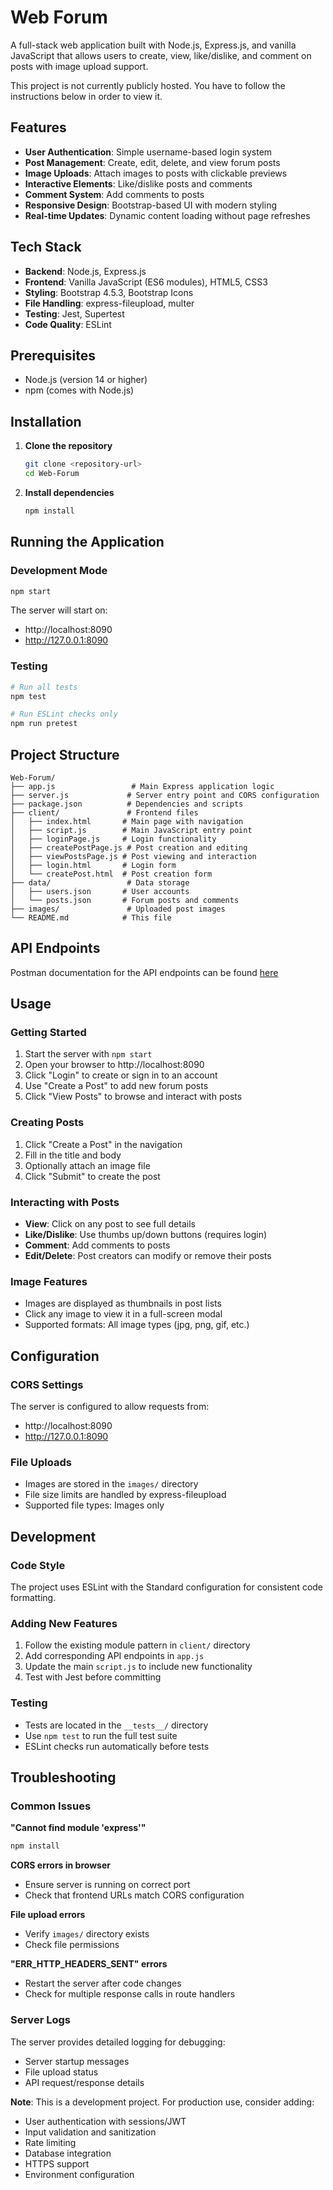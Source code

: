 # Web Forum

A full-stack web application built with Node.js, Express.js, and vanilla JavaScript that allows users to create, view, like/dislike, and comment on posts with image upload support.

This project is not currently publicly hosted. You have to follow the instructions below in order to view it.

## Features

- **User Authentication**: Simple username-based login system
- **Post Management**: Create, edit, delete, and view forum posts
- **Image Uploads**: Attach images to posts with clickable previews
- **Interactive Elements**: Like/dislike posts and comments
- **Comment System**: Add comments to posts
- **Responsive Design**: Bootstrap-based UI with modern styling
- **Real-time Updates**: Dynamic content loading without page refreshes

## Tech Stack

- **Backend**: Node.js, Express.js
- **Frontend**: Vanilla JavaScript (ES6 modules), HTML5, CSS3
- **Styling**: Bootstrap 4.5.3, Bootstrap Icons
- **File Handling**: express-fileupload, multer
- **Testing**: Jest, Supertest
- **Code Quality**: ESLint

## Prerequisites

- Node.js (version 14 or higher)
- npm (comes with Node.js)

## Installation

1. **Clone the repository**
   ```bash
   git clone <repository-url>
   cd Web-Forum
   ```

2. **Install dependencies**
   ```bash
   npm install
   ```

## Running the Application

### Development Mode
```bash
npm start
```

The server will start on:
- http://localhost:8090
- http://127.0.0.1:8090

### Testing
```bash
# Run all tests
npm test

# Run ESLint checks only
npm run pretest
```

## Project Structure

```
Web-Forum/
├── app.js                 # Main Express application logic
├── server.js             # Server entry point and CORS configuration
├── package.json          # Dependencies and scripts
├── client/               # Frontend files
│   ├── index.html       # Main page with navigation
│   ├── script.js        # Main JavaScript entry point
│   ├── loginPage.js     # Login functionality
│   ├── createPostPage.js # Post creation and editing
│   ├── viewPostsPage.js # Post viewing and interaction
│   ├── login.html       # Login form
│   └── createPost.html  # Post creation form
├── data/                 # Data storage
│   ├── users.json       # User accounts
│   └── posts.json       # Forum posts and comments
├── images/               # Uploaded post images
└── README.md            # This file
```

## API Endpoints

Postman documentation for the API endpoints can be found [here](https://www.postman.com/hancockjacob083/web-forum/collection/7e5y91g/web-forum?action=share&source=copy-link&creator=25497046)

## Usage

### Getting Started
1. Start the server with `npm start`
2. Open your browser to http://localhost:8090
3. Click "Login" to create or sign in to an account
4. Use "Create a Post" to add new forum posts
5. Click "View Posts" to browse and interact with posts

### Creating Posts
1. Click "Create a Post" in the navigation
2. Fill in the title and body
3. Optionally attach an image file
4. Click "Submit" to create the post

### Interacting with Posts
- **View**: Click on any post to see full details
- **Like/Dislike**: Use thumbs up/down buttons (requires login)
- **Comment**: Add comments to posts
- **Edit/Delete**: Post creators can modify or remove their posts

### Image Features
- Images are displayed as thumbnails in post lists
- Click any image to view it in a full-screen modal
- Supported formats: All image types (jpg, png, gif, etc.)

## Configuration

### CORS Settings
The server is configured to allow requests from:
- http://localhost:8090
- http://127.0.0.1:8090

### File Uploads
- Images are stored in the `images/` directory
- File size limits are handled by express-fileupload
- Supported file types: Images only

## Development

### Code Style
The project uses ESLint with the Standard configuration for consistent code formatting.

### Adding New Features
1. Follow the existing module pattern in `client/` directory
2. Add corresponding API endpoints in `app.js`
3. Update the main `script.js` to include new functionality
4. Test with Jest before committing

### Testing
- Tests are located in the `__tests__/` directory
- Use `npm test` to run the full test suite
- ESLint checks run automatically before tests

## Troubleshooting

### Common Issues

**"Cannot find module 'express'"**
```bash
npm install
```

**CORS errors in browser**
- Ensure server is running on correct port
- Check that frontend URLs match CORS configuration

**File upload errors**
- Verify `images/` directory exists
- Check file permissions

**"ERR_HTTP_HEADERS_SENT" errors**
- Restart the server after code changes
- Check for multiple response calls in route handlers

### Server Logs
The server provides detailed logging for debugging:
- Server startup messages
- File upload status
- API request/response details

**Note**: This is a development project. For production use, consider adding:
- User authentication with sessions/JWT
- Input validation and sanitization
- Rate limiting
- Database integration
- HTTPS support
- Environment configuration 
